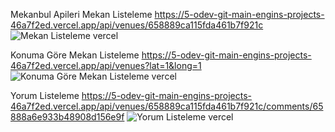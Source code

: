 Mekanbul Apileri
Mekan Listeleme
https://5-odev-git-main-engins-projects-46a7f2ed.vercel.app/api/venues/658889ca115fda461b7f921c
![Mekan Listeleme vercel](https://github.com/engingul/backend/assets/111301580/c862838f-2a5a-4130-b9c8-aa18dbd82922)

Konuma Göre Mekan Listeleme
https://5-odev-git-main-engins-projects-46a7f2ed.vercel.app/api/venues?lat=1&long=1
![Konuma Göre Mekan Listeleme vercel](https://github.com/engingul/backend/assets/111301580/e747c6cd-9fda-450e-aeaa-442d7f4f051d)

Yorum Listeleme
https://5-odev-git-main-engins-projects-46a7f2ed.vercel.app/api/venues/658889ca115fda461b7f921c/comments/65888a6e933b48908d156e9f
![Yorum Listeleme vercel](https://github.com/engingul/backend/assets/111301580/2d419c02-702d-4913-955b-95f554041b52)
